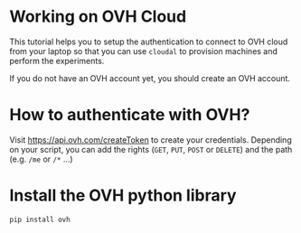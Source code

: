 # Working on OVH Cloud
This tutorial helps you to setup the authentication to connect to OVH cloud from your laptop so that you can use `cloudal` to provision machines and perform the experiments.

If you do not have an OVH account yet, you should create an OVH account.

# How to authenticate with OVH?
Visit https://api.ovh.com/createToken to create your credentials.
Depending on your script, you can add the rights (`GET`, `PUT`, `POST` or `DELETE`) and the path (e.g. `/me` or `/*` ...)


# Install the OVH python library

```
pip install ovh
```